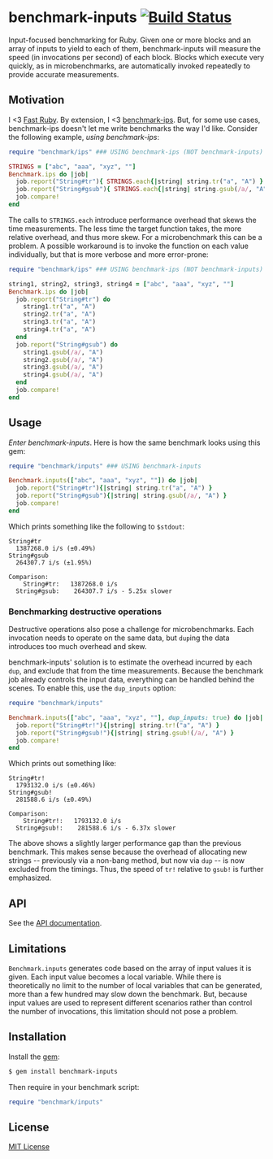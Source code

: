 # benchmark-inputs [![Build Status](https://travis-ci.org/jonathanhefner/benchmark-inputs.svg?branch=master)](https://travis-ci.org/jonathanhefner/benchmark-inputs)

Input-focused benchmarking for Ruby.  Given one or more blocks and an
array of inputs to yield to each of them, benchmark-inputs will measure
the speed (in invocations per second) of each block.  Blocks which
execute very quickly, as in microbenchmarks, are automatically invoked
repeatedly to provide accurate measurements.


## Motivation

I <3 [Fast Ruby][fast-ruby].  By extension, I <3 [benchmark-ips].  But,
for some use cases, benchmark-ips doesn't let me write benchmarks the
way I'd like.  Consider the following example, *using benchmark-ips*:

```ruby
require "benchmark/ips" ### USING benchmark-ips (NOT benchmark-inputs)

STRINGS = ["abc", "aaa", "xyz", ""]
Benchmark.ips do |job|
  job.report("String#tr"){ STRINGS.each{|string| string.tr("a", "A") } }
  job.report("String#gsub"){ STRINGS.each{|string| string.gsub(/a/, "A") } }
  job.compare!
end
```

The calls to `STRINGS.each` introduce performance overhead that skews
the time measurements.  The less time the target function takes, the
more relative overhead, and thus more skew.  For a microbenchmark this
can be a problem.  A possible workaround is to invoke the function on
each value individually, but that is more verbose and more error-prone:

```ruby
require "benchmark/ips" ### USING benchmark-ips (NOT benchmark-inputs)

string1, string2, string3, string4 = ["abc", "aaa", "xyz", ""]
Benchmark.ips do |job|
  job.report("String#tr") do
    string1.tr("a", "A")
    string2.tr("a", "A")
    string3.tr("a", "A")
    string4.tr("a", "A")
  end
  job.report("String#gsub") do
    string1.gsub(/a/, "A")
    string2.gsub(/a/, "A")
    string3.gsub(/a/, "A")
    string4.gsub(/a/, "A")
  end
  job.compare!
end
```


## Usage

*Enter benchmark-inputs*.  Here is how the same benchmark looks using
this gem:

```ruby
require "benchmark/inputs" ### USING benchmark-inputs

Benchmark.inputs(["abc", "aaa", "xyz", ""]) do |job|
  job.report("String#tr"){|string| string.tr("a", "A") }
  job.report("String#gsub"){|string| string.gsub(/a/, "A") }
  job.compare!
end
```

Which prints something like the following to `$stdout`:

```
String#tr
  1387268.0 i/s (±0.49%)
String#gsub
  264307.7 i/s (±1.95%)

Comparison:
    String#tr:   1387268.0 i/s
  String#gsub:    264307.7 i/s - 5.25x slower
```


### Benchmarking destructive operations

Destructive operations also pose a challenge for microbenchmarks.  Each
invocation needs to operate on the same data, but `dup`ing the data
introduces too much overhead and skew.

benchmark-inputs' solution is to estimate the overhead incurred by each
`dup`, and exclude that from the time measurements.  Because the
benchmark job already controls the input data, everything can be handled
behind the scenes.  To enable this, use the `dup_inputs` option:

```ruby
require "benchmark/inputs"

Benchmark.inputs(["abc", "aaa", "xyz", ""], dup_inputs: true) do |job|
  job.report("String#tr!"){|string| string.tr!("a", "A") }
  job.report("String#gsub!"){|string| string.gsub!(/a/, "A") }
  job.compare!
end
```

Which prints out something like:

```
String#tr!
  1793132.0 i/s (±0.46%)
String#gsub!
  281588.6 i/s (±0.49%)

Comparison:
    String#tr!:   1793132.0 i/s
  String#gsub!:    281588.6 i/s - 6.37x slower
```

The above shows a slightly larger performance gap than the previous
benchmark.  This makes sense because the overhead of allocating new
strings -- previously via a non-bang method, but now via `dup` -- is now
excluded from the timings.  Thus, the speed of `tr!` relative to `gsub!`
is further emphasized.


## API

See the [API documentation](https://www.rubydoc.info/gems/benchmark-inputs).


## Limitations

`Benchmark.inputs` generates code based on the array of input values it
is given.  Each input value becomes a local variable.  While there is
theoretically no limit to the number of local variables that can be
generated, more than a few hundred may slow down the benchmark.  But,
because input values are used to represent different scenarios rather
than control the number of invocations, this limitation should not pose
a problem.


## Installation

Install the [gem](https://rubygems.org/gems/benchmark-inputs):

```bash
$ gem install benchmark-inputs
```

Then require in your benchmark script:

```ruby
require "benchmark/inputs"
```


## License

[MIT License](LICENSE.txt)




[fast-ruby]: https://github.com/JuanitoFatas/fast-ruby
[benchmark-ips]: https://rubygems.org/gems/benchmark-ips

